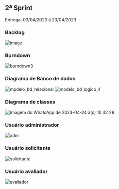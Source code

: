 <h2 style="font -weight: bold; margin=bottom: margin-bottom: 0px">
    2ª Sprint
</h2>
<p>Entrega: 03/04/2023 à 23/04/2023</p>

### Backlog
![image](https://user-images.githubusercontent.com/90328897/233985310-c53e4c11-694f-4bd8-bb6a-456fe7962699.png)

### Burndown
![burndown3](https://github.com/meta-build/Projeto-IONIC-Health/assets/90328897/a65b6a9e-61df-47a0-95de-1ab220471d56)

### Diagrama de Banco de dados
![modelo_bd_relacional](https://user-images.githubusercontent.com/90328897/233985485-544b6f85-04f6-4f22-827d-0e7ad125975a.jpg)
![modelo_bd_logico_4](https://user-images.githubusercontent.com/90328897/233985526-c18d64aa-8b86-4f0a-b2ad-5d35cb60fcfe.jpg)

### Diagrama de classes
![Imagem do WhatsApp de 2023-04-24 à(s) 10 42 28](https://user-images.githubusercontent.com/90328897/234175342-0f4a0194-8e39-4343-b7ea-08d6f102e34e.jpg)

### Usuário administrador
![adm](https://user-images.githubusercontent.com/90328897/234175366-dfdb1ed4-0033-40e1-af04-25c7a712f53f.gif)

### Usuário solicitante
![solicitante](https://user-images.githubusercontent.com/90328897/234175407-fc6e9a8c-ef96-4911-ab6f-51ad3187702c.gif)

### Usuário avaliador
![avaliador](https://user-images.githubusercontent.com/90328897/234175426-8a7be0a9-00c5-4108-8a78-67c049e780fc.gif)

